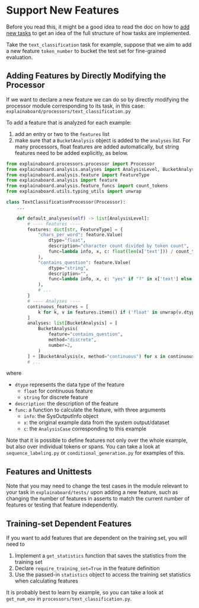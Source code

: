 # Support New Features

Before you read this, it might be a good idea to read the doc on how to
[add new tasks](add_new_tasks.md) to get an idea of the full structure of how
tasks are implemented.

Take the `text_classification` task for example, suppose that we aim to add
 a new feature `token_number` to bucket the test set for fine-grained evaluation.

## Adding Features by Directly Modifying the Processor

If we want to declare a new feature we can do so by directly modifying the processor
module corresponding to its task, in this case:
`explainaboard/processors/text_classification.py`

To add a feature that is analyzed for each example:
1. add an entry or two to the `features` list
2. make sure that a `BucketAnalysis` object is added to the `analyses` list. For many
   processors, float features are added automatically, but string features need to be
   added explicitly, as below.

```python
from explainaboard.processors.processor import Processor
from explainaboard.analysis.analyses import AnalysisLevel, BucketAnalysis
from explainaboard.analysis.feature import FeatureType
from explainaboard.analysis import feature
from explainaboard.analysis.feature_funcs import count_tokens
from explainaboard.utils.typing_utils import unwrap

class TextClassificationProcessor(Processor):
    ...

    def default_analyses(self) -> list[AnalysisLevel]:
        # ---- Features ----
        features: dict[str, FeatureType] = {
            "chars_per_word": feature.Value(
                dtype="float",
                description="character count divided by token count",
                func=lambda info, x, c: float(len(x['text'])) / count_tokens(info, x['text']),
            ),
            "contains_question": feature.Value(
                dtype="string",
                description="",
                func=lambda info, x, c: "yes" if "?" in x['text'] else "no",
            ),
            # ...
        }
        # ---- Analyses ----
        continuous_features = [
            k for k, v in features.items() if ('float' in unwrap(v.dtype))
        ]
        analyses: list[BucketAnalysis] = [
            BucketAnalysis(
                feature="contains_question",
                method="discrete",
                number=2,
            )
        ] + [BucketAnalysis(x, method="continuous") for x in continuous_features]
        # ...


```
where
* `dtype` represents the data type of the feature
    * `float` for continuous feature
    * `string` for discrete feature
* `description`: the description of the feature
* `func`: a function to calculate the feature, with three arguments
   * `info`: the SysOutputInfo object
   * `x`: the original example data from the system output/dataset
   * `c`: the `AnalysisCase` corresponding to this example

Note that it is possible to define features not only over the whole example, but also
over individual tokens or spans. You can take a look at `sequence_labeling.py` or 
`conditional_generation.py` for examples of this.

## Features and Unittests

Note that you may need to change the test cases in the module relevant to your task
in `explainaboard/tests/` upon adding a new feature, such as changing the number of
features in asserts to match the current number of features or testing that feature
independently.

## Training-set Dependent Features

If you want to add features that are dependent on the training set, you will need to

1. Implement a `get_statistics` function that saves the statistics from the training set
2. Declare `require_training_set=True` in the feature definition
3. Use the passed-in `statistics` object to access the training set statistics when calculating features

It is probably best to learn by example, so you can take a look at `get_num_oov` in
`processors/text_classification.py`.
